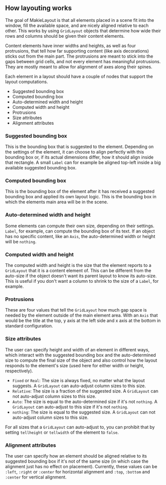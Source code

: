 ## How layouting works

The goal of MakieLayout is that all elements placed in a scene fit into the
window, fill the available space, and are nicely aligned relative to each other.
This works by using `GridLayout` objects that determine how wide their rows and
columns should be given their content elements.

Content elements have inner widths and heights, as well as four protrusions, that tell
how far supporting content (like axis decorations) sticks out from the main part.
The protrusions are meant to stick into the gaps between grid cells, and not every
element has meaningful protrusions. They are mostly meant to allow for alignment
of axes along their spines.

Each element in a layout should have a couple of nodes that support the layout
computations.
- Suggested bounding box
- Computed bounding box
- Auto-determined width and height
- Computed width and height
- Protrusions
- Size attributes
- Alignment attributes

### Suggested bounding box

This is the bounding box that is suggested to the element. Depending on the
settings of the element, it can choose to align perfectly with this bounding box
or, if its actual dimensions differ, how it should align inside that rectangle.
A small `Label` can for example be aligned top-left inside a big available suggested
bounding box.

### Computed bounding box

This is the bounding box of the element after it has received a suggested bounding
box and applied its own layout logic. This is the bounding box in which the elements
main area will be in the scene.

### Auto-determined width and height

Some elements can compute their own size, depending on their settings. `Label`,
for example, can compute the bounding box of its text. If an object has no specific
content, like an `Axis`, the auto-determined width or height will be `nothing`.

### Computed width and height

The computed width and height is the size that the element reports to a `GridLayout`
that it is a content element of. This can be different from the auto-size if the
object doesn't want its parent layout to know its auto-size. This is useful if
you don't want a column to shrink to the size of a `Label`, for example.

### Protrusions

These are four values that tell the `GridLayout` how much gap space is needed by
the element outside of the main element area. With an `Axis` that would be the
title at the top, y axis at the left side and x axis at the bottom in standard
configuration.

### Size attributes

The user can specify height and width of an element in different ways, which interact with the
suggested bounding box and the auto-determined size to compute the final size of the object and
also control how the layout responds to the element's size (used here for either width or height, respectively).

- `Fixed` or `Real`: The size is always fixed, no matter what the layout suggests. A `GridLayout` can auto-adjust column sizes to this size.
- `Relative`: The size is a fraction of the suggested size. A `GridLayout` can not auto-adjust column sizes to this size.
- `Auto`: The size is equal to the auto-determined size if it's not `nothing`. A `GridLayout` can auto-adjust to this size if it's not `nothing`.
- `nothing`: The size is equal to the suggested size. A `GridLayout` can not auto-adjust column sizes to this size.

For all sizes that a `GridLayout` can auto-adjust to, you can prohibit that by setting
`tellheight` or `tellwidth` of the element to `false`.

### Alignment attributes

The user can specify how an element should be aligned relative to its suggested
bounding box if it's not of the same size (in which case the alignment just has no effect on placement).
Currently, these values can be `:left`, `:right` or `:center` for horizontal alignment
and `:top`, `:bottom` and `:center` for vertical alignment.
